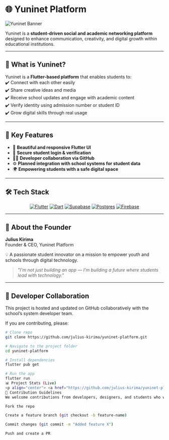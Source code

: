 # 🌐 Yuninet Platform  

![Yuninet Banner](https://capsule-render.vercel.app/api?type=wave&color=0:3ECF8E,100:0175C2&height=250&section=header&text=Yuninet%20Platform&fontSize=50&fontColor=ffffff&animation=fadeIn)  

Yuninet is a **student-driven social and academic networking platform** designed to enhance communication, creativity, and digital growth within educational institutions.  

---

## 🚀 What is Yuninet?  

Yuninet is a **Flutter-based platform** that enables students to:  
✔️ Connect with each other easily  
✔️ Share creative ideas and media  
✔️ Receive school updates and engage with academic content  
✔️ Verify identity using admission number or student ID  
✔️ Grow digital skills through real usage  

---

## 🎯 Key Features  

- 📱 **Beautiful and responsive Flutter UI**  
- 🔐 **Secure student login & verification**  
- 🧑‍💻 **Developer collaboration via GitHub**  
- ⚙️ **Planned integration with school systems for student data**  
- 🌍 **Empowering students with a safe digital space**  

---

## 🛠 Tech Stack  

<p align="center">
  <a href="https://flutter.dev/"><img src="https://img.shields.io/badge/Flutter-02569B?style=for-the-badge&logo=flutter&logoColor=white" alt="Flutter"></a>
  <a href="https://dart.dev/"><img src="https://img.shields.io/badge/Dart-0175C2?style=for-the-badge&logo=dart&logoColor=white" alt="Dart"></a>
  <a href="https://supabase.com/"><img src="https://img.shields.io/badge/Supabase-3ECF8E?style=for-the-badge&logo=supabase&logoColor=white" alt="Supabase"></a>
  <a href="https://www.postgresql.org/"><img src="https://img.shields.io/badge/Postgres-4169E1?style=for-the-badge&logo=postgresql&logoColor=white" alt="Postgres"></a>
  <a href="https://firebase.google.com/"><img src="https://img.shields.io/badge/Firebase-FFCA28?style=for-the-badge&logo=firebase&logoColor=black" alt="Firebase"></a>
</p>  

---

## 👤 About the Founder  

**Julius Kirima**  
Founder & CEO, Yuninet Platform  

💡 A passionate student innovator on a mission to empower youth and schools through digital technology.  

> *"I'm not just building an app — I'm building a future where students lead with technology."*  

---

## 🔧 Developer Collaboration  

This project is hosted and updated on GitHub collaboratively with the school’s system developer team.  

If you are contributing, please:  

```bash
# Clone repo
git clone https://github.com/julius-kirima/yuninet-platform.git

# Navigate to the project folder
cd yuninet-platform

# Install dependencies
flutter pub get

# Run the app
flutter run
📊 Project Stats (Live)
<p align="center"> <a href="https://github.com/julius-kirima/yuninet-platform"> <img src="https://img.shields.io/github/repo-size/julius-kirima/yuninet-platform?style=for-the-badge&color=blue" alt="Repo Size"/> </a> <a href="https://github.com/julius-kirima/yuninet-platform/stargazers"> <img src="https://img.shields.io/github/stars/julius-kirima/yuninet-platform?style=for-the-badge&color=yellow" alt="Stars"/> </a> <a href="https://github.com/julius-kirima/yuninet-platform/forks"> <img src="https://img.shields.io/github/forks/julius-kirima/yuninet-platform?style=for-the-badge&color=green" alt="Forks"/> </a> <a href="https://github.com/julius-kirima/yuninet-platform/issues"> <img src="https://img.shields.io/github/issues/julius-kirima/yuninet-platform?style=for-the-badge&color=red" alt="Issues"/> </a> <a href="https://github.com/julius-kirima/yuninet-platform/commits/main"> <img src="https://img.shields.io/github/last-commit/julius-kirima/yuninet-platform?style=for-the-badge&color=purple" alt="Last Commit"/> </a> </p>
🌟 Contribution Guidelines
We welcome contributions from developers, designers, and students who want to build the future of academic networking.

Fork the repo

Create a feature branch (git checkout -b feature-name)

Commit changes (git commit -m "Added feature X")

Push and create a PR

